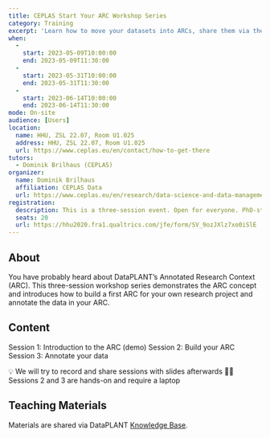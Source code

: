 ```yaml
---
title: CEPLAS Start Your ARC Workshop Series
category: Training
excerpt: 'Learn how to move your datasets into ARCs, share them via the DataHUB, and annotate them with metadata.'
when:
  - 
    start: 2023-05-09T10:00:00
    end: 2023-05-09T11:30:00
  - 
    start: 2023-05-31T10:00:00
    end: 2023-05-31T11:30:00
  - 
    start: 2023-06-14T10:00:00
    end: 2023-06-14T11:30:00
mode: On-site
audience: [Users]
location:
  name: HHU, ZSL 22.07, Room U1.025
  address: HHU, ZSL 22.07, Room U1.025
  url: https://www.ceplas.eu/en/contact/how-to-get-there
tutors:
  - Dominik Brilhaus (CEPLAS)
organizer:
  name: Dominik Brilhaus
  affiliation: CEPLAS Data
  url: https://www.ceplas.eu/en/research/data-science-and-data-management
registration:
  description: This is a three-session event. Open for everyone. PhD-students, postdocs, group leaders, (lab) data managers
  seats: 20
  url: https://hhu2020.fra1.qualtrics.com/jfe/form/SV_9ozJXlz7xo0iSlE
---
```


## About

You have probably heard about DataPLANT’s Annotated Research Context (ARC). This three-session workshop series demonstrates the ARC concept and introduces how to build a first ARC for your own research project and annotate the data in your ARC.

## Content

Session 1: Introduction to the ARC (demo)
Session 2: Build your ARC
Session 3: Annotate your data

💡 We will try to record and share sessions with slides afterwards
👩‍💻 Sessions 2 and 3 are hands-on and require a laptop

## Teaching Materials

Materials are shared via DataPLANT [Knowledge Base](https://nfdi4plants.org/nfdi4plants.knowledgebase/docs/teaching-materials/events-2023/2023-05-09_CEPLAS-StartYourARC-Series/index.html).
